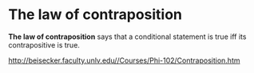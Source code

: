 # The law of contraposition

**The law of contraposition** says that a conditional statement is true iff its contrapositive is true.


http://beisecker.faculty.unlv.edu//Courses/Phi-102/Contraposition.htm
